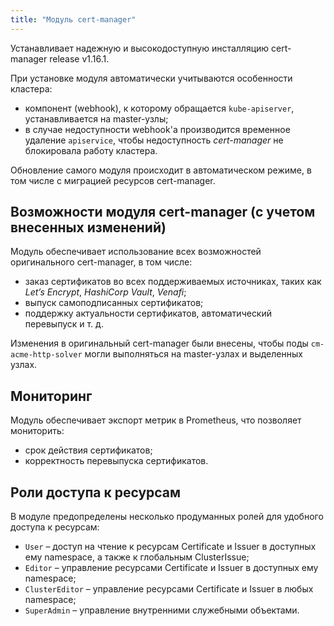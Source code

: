 ```yaml
---
title: "Модуль cert-manager"
---
```


Устанавливает надежную и высокодоступную инсталляцию cert-manager release v1.16.1.

При установке модуля автоматически учитываются особенности кластера:
- компонент (webhook), к которому обращается `kube-apiserver`, устанавливается на master-узлы;
- в случае недоступности webhook'а производится временное удаление `apiservice`, чтобы недоступность *cert-manager* не блокировала работу кластера.

Обновление самого модуля происходит в автоматическом режиме, в том числе с миграцией ресурсов cert-manager.

## Возможности модуля cert-manager (с учетом внесенных изменений)

Модуль обеспечивает использование всех возможностей оригинального cert-manager, в том числе:
- заказ сертификатов во всех поддерживаемых источниках, таких как *Let’s Encrypt*, *HashiCorp Vault*, *Venafi*;
- выпуск самоподписанных сертификатов;
- поддержку актуальности сертификатов, автоматический перевыпуск и т. д.

Изменения в оригинальный cert-manager были внесены, чтобы поды `cm-acme-http-solver` могли выполняться на master-узлах и выделенных узлах.

## Мониторинг

Модуль обеспечивает экспорт метрик в Prometheus, что позволяет мониторить:
- срок действия сертификатов;
- корректность перевыпуска сертификатов.

## Роли доступа к ресурсам

В модуле предопределены несколько продуманных ролей для удобного доступа к ресурсам:
- `User` – доступ на чтение к ресурсам Certificate и Issuer в доступных ему namespace, а также к глобальным ClusterIssue;
- `Editor` – управление ресурсами Certificate и Issuer в доступных ему namespace;
- `ClusterEditor` – управление ресурсами Certificate и Issuer в любых namespace;
- `SuperAdmin` – управление внутренними служебными объектами.
